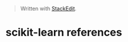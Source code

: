 
> Written with [StackEdit](https://stackedit.io/).

# scikit-learn references
<!--stackedit_data:
eyJoaXN0b3J5IjpbODAxNTgyOTA1XX0=
-->